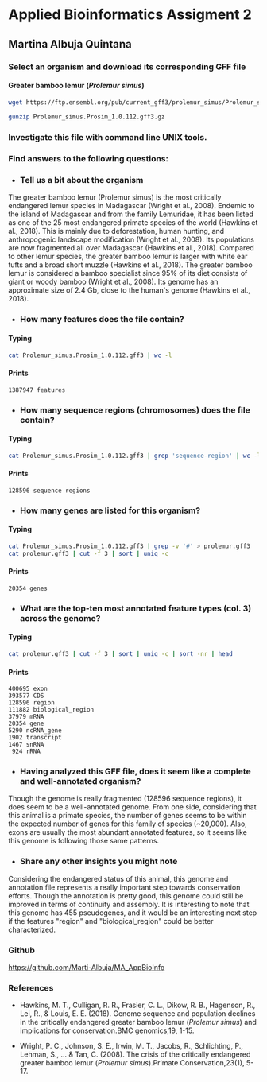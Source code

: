 # Applied Bioinformatics Assigment 2
## Martina Albuja Quintana

### Select an organism and download its corresponding GFF file

#### Greater bamboo lemur (*Prolemur simus*) 

```bash
wget https://ftp.ensembl.org/pub/current_gff3/prolemur_simus/Prolemur_simus.Prosim_1.0.112.gff3.gz
    
gunzip Prolemur_simus.Prosim_1.0.112.gff3.gz
```

### Investigate this file with command line UNIX tools.

### Find answers to the following questions:

* ### Tell us a bit about the organism

The greater bamboo lemur (Prolemur simus) is the most critically endangered lemur species in Madagascar (Wright et al., 2008). Endemic to the island of Madagascar and from the family Lemuridae, it has been listed as one of the 25 most endangered primate species of the world (Hawkins et al., 2018). This is mainly due to deforestation, human hunting, and anthropogenic landscape modification (Wright et al., 2008). Its populations are now fragmented all over Madagascar (Hawkins et al., 2018).
Compared to other lemur species, the greater bamboo lemur is larger with white ear tufts and a broad short muzzle (Hawkins et al., 2018). The greater bamboo lemur is considered a bamboo specialist since 95% of its diet consists of giant or woody bamboo (Wright et al., 2008). Its genome has an approximate size of 2.4 Gb, close to the human's genome (Hawkins et al., 2018). 
  
* ### How many features does the file contain?

#### Typing 
```bash
cat Prolemur_simus.Prosim_1.0.112.gff3 | wc -l
```
#### Prints

```
1387947 features
```

* ### How many sequence regions (chromosomes) does the file contain?

#### Typing
```bash
cat Prolemur_simus.Prosim_1.0.112.gff3 | grep 'sequence-region' | wc -l
```
#### Prints
```
128596 sequence regions
```
* ### How many genes are listed for this organism?

#### Typing
```bash
cat Prolemur_simus.Prosim_1.0.112.gff3 | grep -v '#' > prolemur.gff3
cat prolemur.gff3 | cut -f 3 | sort | uniq -c
```
#### Prints
```
20354 genes
```

* ### What are the top-ten most annotated feature types (col. 3) across the genome?

#### Typing
```bash
cat prolemur.gff3 | cut -f 3 | sort | uniq -c | sort -nr | head
```
#### Prints
```
400695 exon
393577 CDS
128596 region
111882 biological_region
37979 mRNA
20354 gene
5290 ncRNA_gene
1902 transcript
1467 snRNA
 924 rRNA
```

* ### Having analyzed this GFF file, does it seem like a complete and well-annotated organism?

Though the genome is really fragmented (128596 sequence regions), it does seem to be a well-annotated genome. From one side, considering that this animal is a primate species, the number of genes seems to be within the expected number of genes for this family of species (~20,000). Also, exons are usually the most abundant annotated features, so it seems like this genome is following those same patterns.
  
* ### Share any other insights you might note

Considering the endangered status of this animal, this genome and annotation file represents a really important step towards conservation efforts. Though the annotation is pretty good, this genome could still be improved in terms of continuity and assembly. It is interesting to note that this genome has 455 pseudogenes, and it would be an interesting next step if the features "region" and "biological_region" could be better characterized.  

### Github
https://github.com/Marti-Albuja/MA_AppBioInfo

### References
* Hawkins, M. T., Culligan, R. R., Frasier, C. L., Dikow, R. B., Hagenson, R., Lei, R., & Louis, E. E. (2018). Genome sequence and population declines in the critically endangered greater bamboo lemur (*Prolemur simus*) and implications for conservation.BMC genomics,19, 1-15.

* Wright, P. C., Johnson, S. E., Irwin, M. T., Jacobs, R., Schlichting, P., Lehman, S., ... & Tan, C. (2008). The crisis of the critically endangered greater bamboo lemur (*Prolemur simus*).Primate Conservation,23(1), 5-17.

